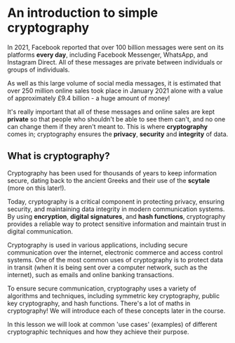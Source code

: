 # An introduction to simple cryptography
In 2021, Facebook reported that over 100 billion messages were sent on its platforms **every day**, including Facebook Messenger, WhatsApp, and Instagram Direct. All of these messages are private between individuals or groups of individuals. 

As well as this large volume of social media messages, it is estimated that over 250 million online sales took place in January 2021 alone with a value of approximately £9.4 billion - a huge amount of money!

It's really important that all of these messages and online sales are kept **private** so that people who shouldn't be able to see them can't, and no one can change them if they aren't meant to. This is where **cryptography** comes in; cryptography ensures the **privacy**, **security** and **integrity** of data.

## What is cryptography?
Cryptography has been used for thousands of years to keep information secure, dating back to the ancient Greeks and their use of the **scytale** (more on this later!).

Today, cryptography is a critical component in protecting privacy, ensuring security, and maintaining data integrity in modern communication systems. By using **encryption**, **digital signatures**, and **hash functions**, cryptography provides a reliable way to protect sensitive information and maintain trust in digital communication.

Cryptography is used in various applications, including secure communication over the internet, electronic commerce and access control systems. One of the most common uses of cryptography is to protect data in transit (when it is being sent over a computer network, such as the internet), such as emails and online banking transactions.

To ensure secure communication, cryptography uses a variety of algorithms and techniques, including symmetric key cryptography, public key cryptography, and hash functions. There's a lot of maths in cryptography! We will introduce each of these concepts later in the course. 

In this lesson we will look at common 'use cases' (examples) of different cryptographic techniques and how they achieve their purpose.
